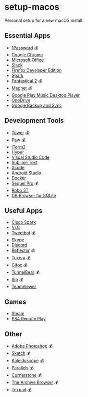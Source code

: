 # setup-macos

Personal setup for a new macOS install.

## Essential Apps

* [1Password](https://1password.com/) 💰
* [Google Chrome](https://www.google.com/chrome/)
* [Microsoft Office](https://www.office.com)
* [Slack](https://www.slack.com)
* [Firefox Developer Edition](https://www.mozilla.org/en-US/firefox/developer/)
* [Spark](https://itunes.apple.com/us/app/spark-love-your-email-again/id1176895641?mt=12)
* [Fantastical 2](https://flexibits.com/fantastical) 💰
* [Magnet](https://itunes.apple.com/us/app/magnet/id441258766?mt=12) 💰
* [Google Play Music Desktop Player](https://www.googleplaymusicdesktopplayer.com/)
* [OneDrive](https://itunes.apple.com/us/app/onedrive/id823766827?mt=12)
* [Google Backup and Sync](https://www.google.com/drive/download/backup-and-sync/)

## Development Tools

* [Tower](https://www.git-tower.com/) 💰
* [Paw](https://paw.cloud/) 💰
* [iTerm2](https://www.iterm2.com/)
* [Hyper](http://hyper.is/)
* [Visual Studio Code](https://code.visualstudio.com/)
* [Sublime Text](https://www.sublimetext.com/)
* [Xcode](https://itunes.apple.com/fr/app/xcode/id497799835?l=en&mt=12)
* [Android Studio](https://developer.android.com/studio/index.html)
* [Docker](https://www.docker.com/)
* [Sequel Pro](https://www.sequelpro.com/) 💰
* [Robo 3T](https://robomongo.org/)
* [DB Browser for SQLite](http://sqlitebrowser.org/)

## Useful Apps

* [Cisco Spark](https://www.ciscospark.com/)
* [VLC](https://www.videolan.org/vlc/index.html)
* [Tweetbot](https://itunes.apple.com/us/app/tweetbot-for-twitter/id557168941?mt=12) 💰
* [Skype](https://www.skype.com/en/)
* [Discord](https://discordapp.com/)
* [Reflector](http://www.airsquirrels.com/reflector/) 💰
* [Tuxera](https://www.tuxera.com/products/tuxera-ntfs-for-mac/) 💰
* [Gifox](https://gifox.io/) 💰
* [TunnelBear](https://www.tunnelbear.com/) 💰
* [Sip](https://sipapp.io/) 💰
* [TeamViewer](https://www.teamviewer.com/en/)

## Games

* [Steam](http://store.steampowered.com/)
* [PS4 Remote Play](https://remoteplay.dl.playstation.net/remoteplay/lang/en/index.html)

## Other

* [Adobe Photoshop](https://www.adobe.com/products/photoshop.html) 💰
* [Sketch](https://www.sketchapp.com/) 💰
* [Kaleidoscope](https://www.kaleidoscopeapp.com/) 💰
* [Parallels](https://www.parallels.com/) 💰
* [Cornerstone](https://cornerstone.assembla.com/) 💰
* [The Archive Browser](https://theunarchiver.com/archive-browser) 💰
* [Texpad](https://www.texpad.com/) 💰